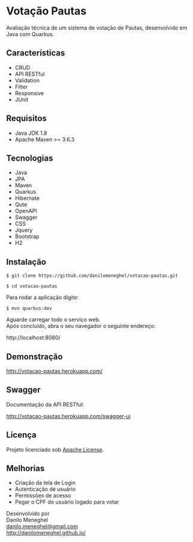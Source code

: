 # Votação Pautas

Avaliação técnica de um sistema de votação de Pautas, desenvolvido em Java com Quarkus.

## Características

- CRUD
- API RESTful
- Validation
- Filter
- Responsive
- JUnit

## Requisitos

- Java JDK 1.8
- Apache Maven >= 3.6.3

## Tecnologias

- Java
- JPA
- Maven
- Quarkus
- Hibernate
- Qute
- OpenAPI
- Swagger
- CSS
- Jquery
- Bootstrap
- H2

## Instalação

```
$ git clone https://github.com/danilomeneghel/votacao-pautas.git

$ cd votacao-pautas
```

Para rodar a aplicação digite:

```
$ mvn quarkus:dev
```

Aguarde carregar todo o serviço web. <br>
Após concluído, abra o seu navegador o seguinte endereço: <br>

http://localhost:8080/

## Demonstração

http://votacao-pautas.herokuapp.com/ <br>

## Swagger 

Documentação da API RESTful: <br>

http://votacao-pautas.herokuapp.com/swagger-ui

## Licença

Projeto licenciado sob <a href="LICENSE">Apache License</a>.

## Melhorias

- Criação da tela de Login
- Autenticação de usuário
- Permissões de acesso
- Pegar o CPF do usuário logado para votar


Desenvolvido por<br>
Danilo Meneghel<br>
danilo.meneghel@gmail.com<br>
http://danilomeneghel.github.io/<br>
